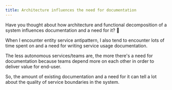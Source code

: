```yaml
---
title: Architecture influences the need for documentation
---
```


Have you thought about how architecture and functional decomposition of a system influences documentation and a need for it? 🙂

When I encounter entity service antipattern, I also tend to encounter lots of time spent on and a need for writing service usage documentation.

The less autonomous services/teams are, the more there's a need for documentation because teams depend more on each other in order to deliver value for end-user.

So, the amount of existing documentation and a need for it can tell a lot about the quality of service boundaries in the system.
